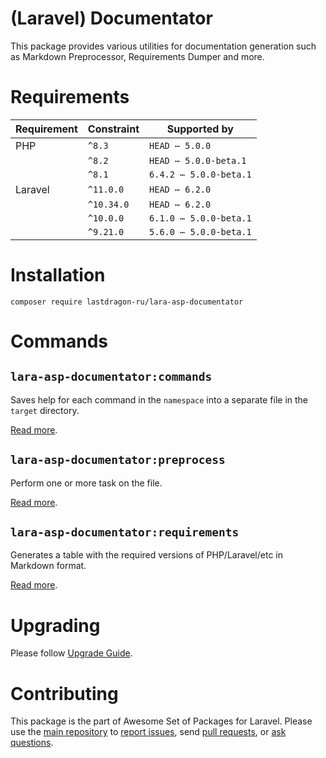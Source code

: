 # (Laravel) Documentator

This package provides various utilities for documentation generation such as Markdown Preprocessor, Requirements Dumper and more.

[include:artisan]: <lara-asp-documentator:requirements "{$directory}">
[//]: # (start: preprocess/78cfc4c7c7c55577)
[//]: # (warning: Generated automatically. Do not edit.)

# Requirements

| Requirement  | Constraint          | Supported by |
|--------------|---------------------|------------------|
|  PHP  | `^8.3` |   `HEAD ⋯ 5.0.0`   |
|  | `^8.2` |   `HEAD ⋯ 5.0.0-beta.1`   |
|  | `^8.1` |   `6.4.2 ⋯ 5.0.0-beta.1`   |
|  Laravel  | `^11.0.0` |   `HEAD ⋯ 6.2.0`   |
|  | `^10.34.0` |   `HEAD ⋯ 6.2.0`   |
|  | `^10.0.0` |   `6.1.0 ⋯ 5.0.0-beta.1`   |
|  | `^9.21.0` |   `5.6.0 ⋯ 5.0.0-beta.1`   |

[//]: # (end: preprocess/78cfc4c7c7c55577)

[include:template]: ../../docs/Shared/Installation.md ({"data": {"package": "documentator"}})
[//]: # (start: preprocess/ae875fc29fdefb4f)
[//]: # (warning: Generated automatically. Do not edit.)

# Installation

```shell
composer require lastdragon-ru/lara-asp-documentator
```

[//]: # (end: preprocess/ae875fc29fdefb4f)

# Commands

[include:document-list]: ./docs/Commands
[//]: # (start: preprocess/820df828d96420b5)
[//]: # (warning: Generated automatically. Do not edit.)

## `lara-asp-documentator:commands`

Saves help for each command in the `namespace` into a separate file in the `target` directory.

[Read more](<docs/Commands/commands.md>).

## `lara-asp-documentator:preprocess`

Perform one or more task on the file.

[Read more](<docs/Commands/preprocess.md>).

## `lara-asp-documentator:requirements`

Generates a table with the required versions of PHP/Laravel/etc in Markdown format.

[Read more](<docs/Commands/requirements.md>).

[//]: # (end: preprocess/820df828d96420b5)

# Upgrading

Please follow [Upgrade Guide](UPGRADE.md).

[include:file]: ../../docs/Shared/Contributing.md
[//]: # (start: preprocess/c4ba75080f5a48b7)
[//]: # (warning: Generated automatically. Do not edit.)

# Contributing

This package is the part of Awesome Set of Packages for Laravel. Please use the [main repository](https://github.com/LastDragon-ru/lara-asp) to [report issues](https://github.com/LastDragon-ru/lara-asp/issues), send [pull requests](https://github.com/LastDragon-ru/lara-asp/pulls), or [ask questions](https://github.com/LastDragon-ru/lara-asp/discussions).

[//]: # (end: preprocess/c4ba75080f5a48b7)
